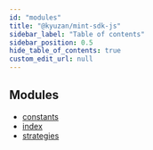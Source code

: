 ```yaml
---
id: "modules"
title: "@kyuzan/mint-sdk-js"
sidebar_label: "Table of contents"
sidebar_position: 0.5
hide_table_of_contents: true
custom_edit_url: null
---
```


## Modules

- [constants](modules/constants.md)
- [index](modules/.md)
- [strategies](modules/strategies.md)

